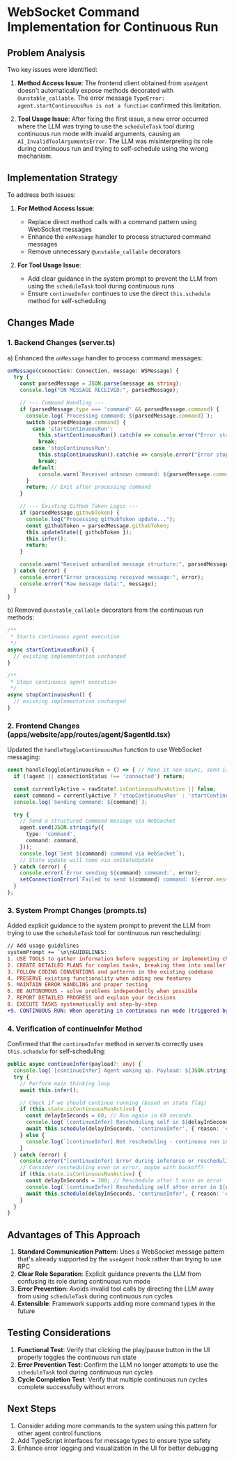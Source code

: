 # WebSocket Command Implementation for Continuous Run

## Problem Analysis

Two key issues were identified:

1. **Method Access Issue**: The frontend client obtained from `useAgent` doesn't automatically expose methods decorated with `@unstable_callable`. The error message `TypeError: agent.startContinuousRun is not a function` confirmed this limitation.

2. **Tool Usage Issue**: After fixing the first issue, a new error occurred where the LLM was trying to use the `scheduleTask` tool during continuous run mode with invalid arguments, causing an `AI_InvalidToolArgumentsError`. The LLM was misinterpreting its role during continuous run and trying to self-schedule using the wrong mechanism.

## Implementation Strategy

To address both issues:

1. **For Method Access Issue**:
   - Replace direct method calls with a command pattern using WebSocket messages
   - Enhance the `onMessage` handler to process structured command messages
   - Remove unnecessary `@unstable_callable` decorators

2. **For Tool Usage Issue**:
   - Add clear guidance in the system prompt to prevent the LLM from using the `scheduleTask` tool during continuous runs
   - Ensure `continueInfer` continues to use the direct `this.schedule` method for self-scheduling

## Changes Made

### 1. Backend Changes (server.ts)

a) Enhanced the `onMessage` handler to process command messages:

```typescript
onMessage(connection: Connection, message: WSMessage) {
  try {
    const parsedMessage = JSON.parse(message as string);
    console.log("ON MESSAGE RECEIVED:", parsedMessage);

    // --- Command Handling ---
    if (parsedMessage.type === 'command' && parsedMessage.command) {
      console.log(`Processing command: ${parsedMessage.command}`);
      switch (parsedMessage.command) {
        case 'startContinuousRun':
          this.startContinuousRun().catch(e => console.error("Error starting continuous run from command:", e));
          break;
        case 'stopContinuousRun':
          this.stopContinuousRun().catch(e => console.error("Error stopping continuous run from command:", e));
          break;
        default:
          console.warn(`Received unknown command: ${parsedMessage.command}`);
      }
      return; // Exit after processing command
    }

    // --- Existing GitHub Token Logic ---
    if (parsedMessage.githubToken) {
      console.log("Processing githubToken update...");
      const githubToken = parsedMessage.githubToken;
      this.updateState({ githubToken });
      this.infer();
      return;
    }

    console.warn("Received unhandled message structure:", parsedMessage);
  } catch (error) {
    console.error("Error processing received message:", error);
    console.error("Raw message data:", message);
  }
}
```

b) Removed `@unstable_callable` decorators from the continuous run methods:

```typescript
/**
 * Starts continuous agent execution
 */
async startContinuousRun() {
  // existing implementation unchanged
}

/**
 * Stops continuous agent execution
 */
async stopContinuousRun() {
  // existing implementation unchanged
}
```

### 2. Frontend Changes (apps/website/app/routes/agent/$agentId.tsx)

Updated the `handleToggleContinuousRun` function to use WebSocket messaging:

```typescript
const handleToggleContinuousRun = () => { // Make it non-async, send is usually fire-and-forget
  if (!agent || connectionStatus !== 'connected') return;

  const currentlyActive = rawState?.isContinuousRunActive || false;
  const command = currentlyActive ? 'stopContinuousRun' : 'startContinuousRun';
  console.log(`Sending command: ${command}`);

  try {
    // Send a structured command message via WebSocket
    agent.send(JSON.stringify({
      type: 'command',
      command: command,
    }));
    console.log(`Sent ${command} command via WebSocket`);
    // State update will come via onStateUpdate
  } catch (error) {
    console.error(`Error sending ${command} command:`, error);
    setConnectionError(`Failed to send ${command} command: ${error.message || 'Unknown error'}`);
  }
};
```

### 3. System Prompt Changes (prompts.ts)

Added explicit guidance to the system prompt to prevent the LLM from trying to use the `scheduleTask` tool for continuous run rescheduling:

```diff
// Add usage guidelines
systemPrompt += `\n\nGUIDELINES:
1. USE TOOLS to gather information before suggesting or implementing changes
2. CREATE DETAILED PLANS for complex tasks, breaking them into smaller steps
3. FOLLOW CODING CONVENTIONS and patterns in the existing codebase
4. PRESERVE existing functionality when adding new features
5. MAINTAIN ERROR HANDLING and proper testing
6. BE AUTONOMOUS - solve problems independently when possible
7. REPORT DETAILED PROGRESS and explain your decisions
8. EXECUTE TASKS systematically and step-by-step
+9. CONTINUOUS RUN: When operating in continuous run mode (triggered by startContinuousRun), focus on performing the exploration/analysis steps for the current cycle. The rescheduling of the next cycle is handled automatically by the continueInfer function; you do not need to use the scheduleTask tool for self-rescheduling during a continuous run.`;
```

### 4. Verification of continueInfer Method

Confirmed that the `continueInfer` method in server.ts correctly uses `this.schedule` for self-scheduling:

```typescript
public async continueInfer(payload?: any) {
  console.log(`[continueInfer] Agent waking up. Payload: ${JSON.stringify(payload)}`);
  try {
    // Perform main thinking loop
    await this.infer();

    // Check if we should continue running (based on state flag)
    if (this.state.isContinuousRunActive) {
      const delayInSeconds = 60; // Run again in 60 seconds
      console.log(`[continueInfer] Rescheduling self in ${delayInSeconds} seconds.`);
      await this.schedule(delayInSeconds, 'continueInfer', { reason: 'continuous execution' });
    } else {
      console.log(`[continueInfer] Not rescheduling - continuous run inactive.`);
    }
  } catch (error) {
    console.error("[continueInfer] Error during inference or rescheduling:", error);
    // Consider rescheduling even on error, maybe with backoff?
    if (this.state.isContinuousRunActive) {
      const delayInSeconds = 300; // Reschedule after 5 mins on error
      console.log(`[continueInfer] Rescheduling self after error in ${delayInSeconds} seconds.`);
      await this.schedule(delayInSeconds, 'continueInfer', { reason: 'error recovery' });
    }
  }
}
```

## Advantages of This Approach

1. **Standard Communication Pattern**: Uses a WebSocket message pattern that's already supported by the `useAgent` hook rather than trying to use RPC
2. **Clear Role Separation**: Explicit guidance prevents the LLM from confusing its role during continuous run mode
3. **Error Prevention**: Avoids invalid tool calls by directing the LLM away from using `scheduleTask` during continuous run cycles
4. **Extensible**: Framework supports adding more command types in the future

## Testing Considerations

1. **Functional Test**: Verify that clicking the play/pause button in the UI properly toggles the continuous run state
2. **Error Prevention Test**: Confirm the LLM no longer attempts to use the `scheduleTask` tool during continuous run cycles
3. **Cycle Completion Test**: Verify that multiple continuous run cycles complete successfully without errors

## Next Steps

1. Consider adding more commands to the system using this pattern for other agent control functions
2. Add TypeScript interfaces for message types to ensure type safety
3. Enhance error logging and visualization in the UI for better debugging